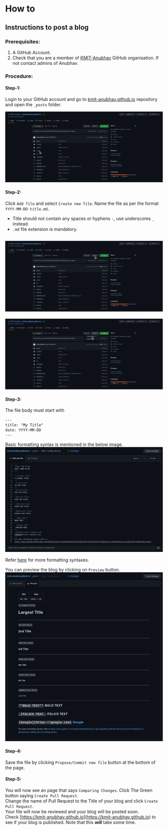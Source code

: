 # How to

## Instructions to post a blog

### Prerequisites:
1. A GitHub Account.
2. Check that you are a member of [KMIT-Anubhav](https://github.com/KMIT-Anubhav) GitHub organisation. If not contact admins of Anubhav.

### Procedure:
#### Step-1:
Login to your GitHub account and go to [kmit-anubhav.github.io](https://github.com/KMIT-Anubhav/kmit-anubhav.github.com) repository and open the `_posts` folder.  

![posts](https://github.com/KMIT-Anubhav/kmit-anubhav.github.io/raw/my-pages/img/_posts.png)

#### Step-2:
Click `Add file` and select `Create new file`. Name the file as per the format `YYYY-MM-DD-title.md`.
- Title should not contain any spaces or hyphens `-`, use underscores `_` instead.
- `.md` file extension is mandatory.  
  
![Addfile](https://github.com/KMIT-Anubhav/kmit-anubhav.github.io/raw/my-pages/img/Addfile.png)  
---
![Create](https://github.com/KMIT-Anubhav/kmit-anubhav.github.io/raw/my-pages/img/Create.png)  

#### Step-3:
The file body must start with 
```
---
title: "My Title"
date: YYYY-MM-DD
---
```
Basic formatting syntax is mentioned in the below image.  
![Edit](https://github.com/KMIT-Anubhav/kmit-anubhav.github.io/raw/my-pages/img/Edit.png)  

Refer [here](https://docs.github.com/en/get-started/writing-on-github/getting-started-with-writing-and-formatting-on-github/basic-writing-and-formatting-syntax) for more formatting syntaxes.

You can preview the blog by clicking on `Preview` button.  
![Preview](https://github.com/KMIT-Anubhav/kmit-anubhav.github.io/raw/my-pages/img/Preview.png)  

#### Step-4:
Save the file by clicking `Propose/Commit new file` button at the bottom of the page.

#### Step-5:
You will now see an page that says `Comparing Changes`. Click The Green button saying `Create Pull Request`.  
Change the name of Pull Request to the Title of your blog and click `Create Pull Request`.  
Your file will now be reviewed and your blog will be posted soon.  
Check [https://kmit-anubhav.github.io](https://kmit-anubhav.github.io) to see if your blog is published. Note that this ***will*** take some time.

